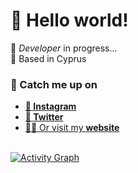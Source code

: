 # 👋 Hello world!

🚧 _Developer_ in progress...<br>
📍 Based in Cyprus

### 👀 Catch me up on

- [**📸 Instagram**](https://www.instagram.com/benilkman)
- [**🐤 Twitter**](https://www.instagram.com/ilkmancyp)
- [🧑‍💻 Or visit my **website**](https://www.ilkman.net)

<div>
  <br/>
    <a href="https://github.com/ilkman"><img alt="Activity Graph" src="https://activity-graph.herokuapp.com/graph?username=ilkman&bg_color=0D1117&color=5BCDEC&line=5BCDEC&point=FFFFFF&hide_border=true" /></a>
  <br/>
</div>
